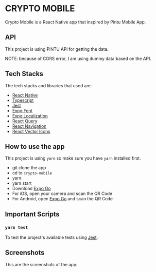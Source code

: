 # CRYPTO MOBILE

Crypto Mobile is a React Native app that inspired by Pintu Mobile App.

## API

This project is using PINTU API for getting the data.

NOTE: because of CORS error, I am using dummy data based on the API.

## Tech Stacks

The tech stacks and libraries that used are:

- [React Native](https://reactnative.dev/)
- [Typescript](https://www.typescriptlang.org/)
- [Jest](https://jestjs.io/)
- [Expo Font](https://docs.expo.dev/versions/latest/sdk/font/)
- [Expo Localization](https://docs.expo.dev/versions/latest/sdk/localization/)
- [React Query](https://tanstack.com/query/v3/)
- [React Navigation](https://reactnavigation.org/)
- [React Vector Icons](https://oblador.github.io/react-native-vector-icons/)

## How to use the app

This project is using `yarn` so make sure you have `yarn` installed first.

- git clone the app
- cd to `crypto-mobile`
- yarn
- yarn start
- Download [Expo Go](https://expo.dev/client)
- For iOS, open your camera and scan the QR Code
- For Android, open [Expo Go](https://play.google.com/store/apps/details?id=host.exp.exponent&referrer=www) and scan the QR Code

## Important Scripts

### `yarn test`

To test the project's available tests using [Jest](https://jestjs.io/).

## Screenshots

This are the screenshots of the app:
